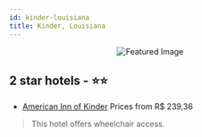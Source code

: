 ```yaml
---
id: kinder-louisiana
title: Kinder, Louisiana
---
```


<center><img src="https://i.travelapi.com/hotels/2000000/1400000/1397900/1397835/7792b791_z.jpg" alt="Featured Image" /></center>


##  2 star hotels - ⭐️⭐️

-    [American Inn of Kinder](https://us.hurb.com/hotels/kinder/american-inn-of-kinder-JNP-JP409614?cmp=18055) Prices from R$ 239,36
   > This hotel offers wheelchair access.
